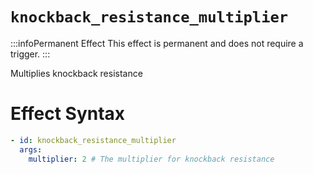# `knockback_resistance_multiplier`
:::infoPermanent Effect
This effect is permanent and does not require a trigger.
:::

Multiplies knockback resistance

# Effect Syntax
```yaml
- id: knockback_resistance_multiplier
  args:
    multiplier: 2 # The multiplier for knockback resistance
```

